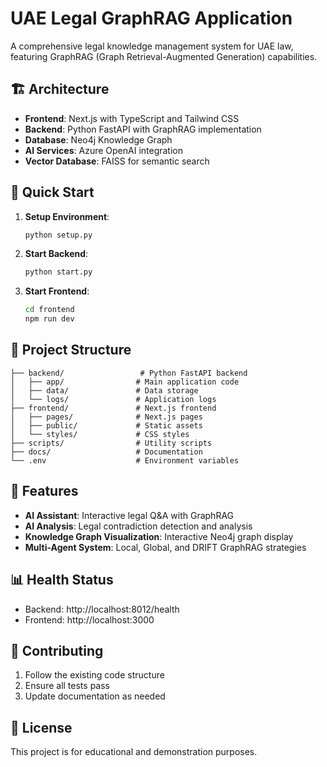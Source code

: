 # UAE Legal GraphRAG Application

A comprehensive legal knowledge management system for UAE law, featuring GraphRAG (Graph Retrieval-Augmented Generation) capabilities.

## 🏗️ Architecture

- **Frontend**: Next.js with TypeScript and Tailwind CSS
- **Backend**: Python FastAPI with GraphRAG implementation
- **Database**: Neo4j Knowledge Graph
- **AI Services**: Azure OpenAI integration
- **Vector Database**: FAISS for semantic search

## 🚀 Quick Start

1. **Setup Environment**:
   ```bash
   python setup.py
   ```

2. **Start Backend**:
   ```bash
   python start.py
   ```

3. **Start Frontend**:
   ```bash
   cd frontend
   npm run dev
   ```

## 📁 Project Structure

```
├── backend/                 # Python FastAPI backend
│   ├── app/                # Main application code
│   ├── data/               # Data storage
│   └── logs/               # Application logs
├── frontend/               # Next.js frontend
│   ├── pages/              # Next.js pages
│   ├── public/             # Static assets
│   └── styles/             # CSS styles
├── scripts/                # Utility scripts
├── docs/                   # Documentation
└── .env                    # Environment variables
```

## 🔧 Features

- **AI Assistant**: Interactive legal Q&A with GraphRAG
- **AI Analysis**: Legal contradiction detection and analysis
- **Knowledge Graph Visualization**: Interactive Neo4j graph display
- **Multi-Agent System**: Local, Global, and DRIFT GraphRAG strategies

## 📊 Health Status

- Backend: http://localhost:8012/health
- Frontend: http://localhost:3000

## 🤝 Contributing

1. Follow the existing code structure
2. Ensure all tests pass
3. Update documentation as needed

## 📄 License

This project is for educational and demonstration purposes.
